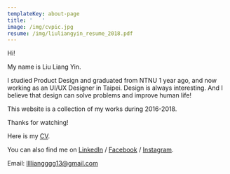 ```yaml
---
templateKey: about-page
title: '   '
image: /img/cvpic.jpg
resume: /img/liuliangyin_resume_2018.pdf
---
```

Hi! 

My name is Liu Liang Yin.

I studied Product Design and graduated from NTNU 1 year ago, and now working as an UI/UX  Designer in Taipei. Design is always interesting. And I believe that design can solve problems and improve human life! 

This website is a collection of my works during 2016-2018.

Thanks for watching!

Here is my [CV](https://liuliangyin.com/img/liuliangyin_resume_2018.pdf).

You can also find me on [LinkedIn](linkedin.com/in/liuliangyin)  / [Facebook](https://www.facebook.com/LIULIANGYIN)  / [Instagram](https://www.instagram.com/liang_yin_liu/).

Email: lllliangggg13@gmail.com
